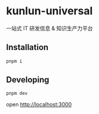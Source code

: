 # kunlun-universal
一站式 IT 研发信息 &amp; 知识生产力平台

## Installation

```bash
pnpm i
```

## Developing

```
pnpm dev
```

open [http://localhost:3000](http://localhost:3000)
